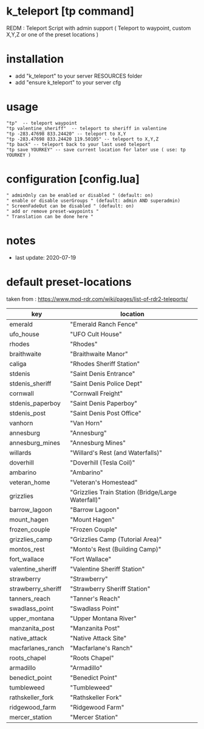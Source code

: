 # k_teleport [tp command]
REDM : Teleport Script with admin support ( Teleport to waypoint, custom X,Y,Z or one of the preset locations )

# installation
- add "k_teleport" to your server RESOURCES folder
- add "ensure k_teleport" to your server cfg

# usage
    "tp"  -- teleport waypoint
    "tp valentine_sheriff"  -- teleport to sheriff in valentine
    "tp -283.47698 833.24420" -- teleport to X,Y 
    "tp -283.47698 833.24420 119.50105" -- teleport to X,Y,Z
    "tp back" -- teleport back to your last used teleport
    "tp save YOURKEY" -- save current location for later use ( use: tp YOURKEY )  
    
# configuration [config.lua]
    " adminOnly can be enabled or disabled " (default: on)
    " enable or disable userGroups " (default: admin AND superadmin)
    " ScreenFadeOut can be disabled " (default: on)
    " add or remove preset-waypoints " 
    " Translation can be done here "
    
# notes
- last update: 2020-07-19

# default preset-locations
taken from : https://www.mod-rdr.com/wiki/pages/list-of-rdr2-teleports/

| key  | location |
| ------------- | ------------- |
| emerald | "Emerald Ranch Fence" |
| ufo_house | "UFO Cult House" |
| rhodes | "Rhodes" |
| braithwaite | "Braithwaite Manor" |
| caliga | "Rhodes Sheriff Station" |
| stdenis | "Saint Denis Entrance" |
| stdenis_sheriff | "Saint Denis Police Dept" |
| cornwall | "Cornwall Freight" |
| stdenis_paperboy | "Saint Denis Paperboy" |
| stdenis_post | "Saint Denis Post Office" |
| vanhorn | "Van Horn" |
| annesburg | "Annesburg" |
| annesburg_mines | "Annesburg Mines" |
| willards | "Willard's Rest (and Waterfalls)" |
| doverhill | "Doverhill (Tesla Coil)" |
| ambarino | "Ambarino" |
| veteran_home | "Veteran's Homestead" |
| grizzlies | "Grizzlies Train Station (Bridge/Large Waterfall)" |
| barrow_lagoon | "Barrow Lagoon" |
| mount_hagen | "Mount Hagen" |
| frozen_couple | "Frozen Couple" |
| grizzlies_camp | "Grizzlies Camp (Tutorial Area)" |
| montos_rest | "Monto's Rest (Building Camp)" |
| fort_wallace | "Fort Wallace" |
| valentine_sheriff | "Valentine Sheriff Station" |
| strawberry | "Strawberry" |
| strawberry_sheriff | "Strawberry Sheriff Station" |
| tanners_reach | "Tanner's Reach" |
| swadlass_point | "Swadlass Point" |
| upper_montana | "Upper Montana River" |
| manzanita_post | "Manzanita Post" |
| native_attack | "Native Attack Site" |
| macfarlanes_ranch | "Macfarlane's Ranch" |
| roots_chapel | "Roots Chapel" |
| armadillo | "Armadillo" |
| benedict_point | "Benedict Point" |
| tumbleweed | "Tumbleweed" |
| rathskeller_fork | "Rathskeller Fork" |
| ridgewood_farm | "Ridgewood Farm" |
| mercer_station | "Mercer Station" |
